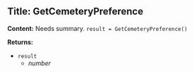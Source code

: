 ## Title: GetCemeteryPreference

**Content:**
Needs summary.
`result = GetCemeteryPreference()`

**Returns:**
- `result`
  - *number*